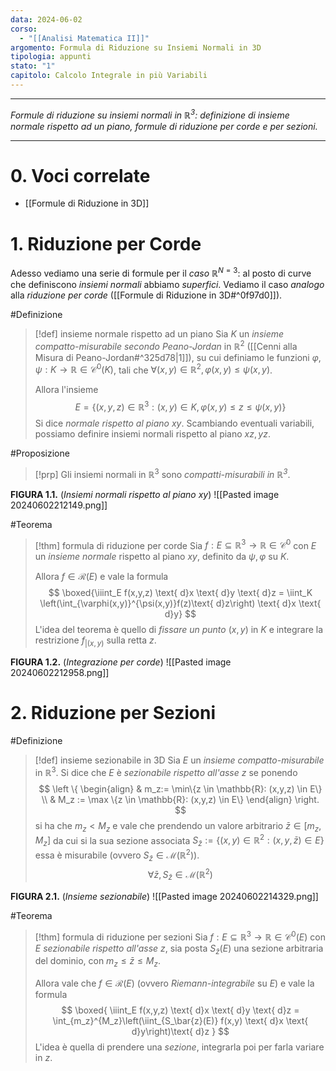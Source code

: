 ```yaml
---
data: 2024-06-02
corso:
  - "[[Analisi Matematica II]]"
argomento: Formula di Riduzione su Insiemi Normali in 3D
tipologia: appunti
stato: "1"
capitolo: Calcolo Integrale in più Variabili
---
```

- - -
*Formule di riduzione su insiemi normali in $\mathbb{R}^3$: definizione di insieme normale rispetto ad un piano, formule di riduzione per corde e per sezioni.*
- - -
# 0. Voci correlate
- [[Formule di Riduzione in 3D]]
# 1. Riduzione per Corde
Adesso vediamo una serie di formule per il *caso* $\mathbb{R}^{N=3}$: al posto di curve che definiscono *insiemi normali* abbiamo *superfici*. Vediamo il caso *analogo* alla *riduzione per corde* ([[Formule di Riduzione in 3D#^0f97d0]]).

#Definizione 
> [!def] insieme normale rispetto ad un piano
> Sia $K$ un *insieme compatto-misurabile secondo Peano-Jordan* in $\mathbb{R}^2$ ([[Cenni alla Misura di Peano-Jordan#^325d78|1]]), su cui definiamo le funzioni $\varphi, \psi: K\longrightarrow \mathbb{R} \in \mathcal{C}^0(K)$, tali che $\forall(x,y) \in \mathbb{R}^2, \varphi(x,y) \leq \psi(x,y)$.
> 
> Allora l'insieme
> $$
> E = \left\{(x,y,z) \in \mathbb{R}^3 : (x,y) \in K, \varphi(x,y) \leq z \leq \psi(x,y)\right\}
> $$
> Si dice *normale rispetto al piano* $xy$. Scambiando eventuali variabili, possiamo definire insiemi normali rispetto al piano $xz, yz$.

#Proposizione 
> [!prp] 
> Gli insiemi normali in $\mathbb{R}^3$ sono *compatti-misurabili in $\mathbb{R}^3$*.

**FIGURA 1.1.** (*Insiemi normali rispetto al piano $xy$*)
![[Pasted image 20240602212149.png]]

#Teorema 
> [!thm] formula di riduzione per corde
> Sia $f:E \subseteq \mathbb{R}^3 \longrightarrow \mathbb{R} \in \mathcal{C}^0$ con $E$ un *insieme normale* rispetto al piano $xy$, definito da $\psi, \varphi$ su $K$. 
> 
> Allora $f \in \mathcal{R}(E)$ e vale la formula
> $$
> \boxed{\iiint_E f(x,y,z) \text{ d}x \text{ d}y \text{ d}z = \iint_K \left(\int_{\varphi(x,y)}^{\psi(x,y)}f(z)\text{ d}z\right) \text{ d}x \text{ d}y}
> $$
> L'idea del teorema è quello di *fissare un punto* $(x,y)$ in $K$ e integrare la restrizione $f_{|(x,y)}$ sulla retta $z$.

**FIGURA 1.2.** (*Integrazione per corde*)
![[Pasted image 20240602212958.png]]

# 2. Riduzione per Sezioni
#Definizione 
> [!def] insieme sezionabile in 3D
> Sia $E$ un *insieme compatto-misurabile* in $\mathbb{R}^3$. Si dice che $E$ è *sezionabile rispetto all'asse* $z$ se ponendo
> $$
> \left \{
> \begin{align}
> & m_z:= \min\{z \in \mathbb{R}: (x,y,z) \in E\} \\
> & M_z := \max \{z \in \mathbb{R}: (x,y,z) \in E\}
> \end{align}
> \right.
> $$
> si ha che $m_z < M_z$ e vale che prendendo un valore arbitrario $\bar{z} \in [m_z, M_z]$ da cui si la sua sezione associata $S_\bar{z}:=\{(x,y) \in \mathbb{R}^2: (x,y, \bar{z}) \in E\}$ essa è misurabile (ovvero $S_\bar{z} \in \mathcal{M}(\mathbb{R}^2)$).
> $$
> \forall \bar{z}, S_\bar{z} \in \mathcal{M}(\mathbb{R}^2) 
> $$

**FIGURA 2.1.** (*Insieme sezionabile*)
![[Pasted image 20240602214329.png]]

#Teorema 
> [!thm] formula di riduzione per sezioni
> Sia $f: E \subseteq \mathbb{R}^3 \longrightarrow \mathbb{R} \in \mathcal{C}^0(E)$ con $E$ *sezionabile rispetto all'asse* $z$, sia posta $S_\bar{z}(E)$ una sezione arbitraria del dominio, con $m_z \leq \bar{z}\leq M_z$.
> 
> Allora vale che $f \in \mathcal{R}(E)$ (ovvero *Riemann-integrabile* su $E$) e vale la formula
> $$
> \boxed{
> \iiint_E f(x,y,z) \text{ d}x \text{ d}y \text{ d}z = \int_{m_z}^{M_z}\left(\iint_{S_\bar{z}(E)} f(x,y) \text{ d}x \text{ d}y\right)\text{ d}z
> }
> $$
> L'idea è quella di prendere una *sezione*, integrarla poi per farla variare in $z$.

